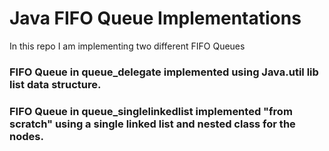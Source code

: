 <h1>Java FIFO Queue Implementations</h1>

In this repo I am implementing two different FIFO Queues

<h3>FIFO Queue in queue_delegate implemented using Java.util lib list data structure.</h3>

<h3>FIFO Queue in queue_singlelinkedlist implemented "from scratch" using a single linked list and nested class for the nodes.</h3>
